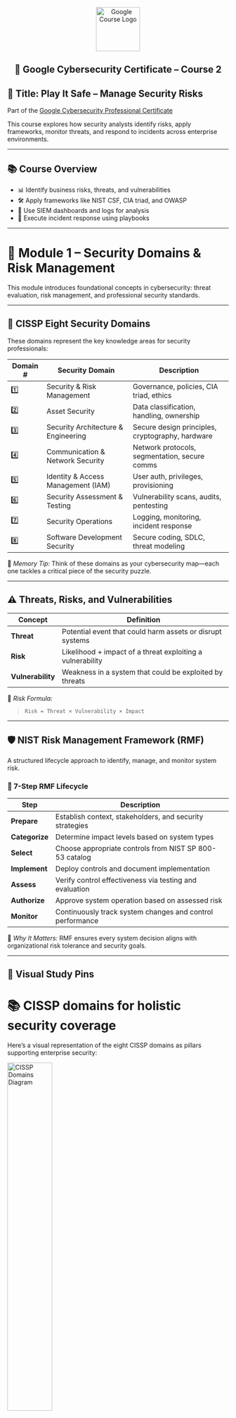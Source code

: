 <p align="center">
  <img src="https://upload.wikimedia.org/wikipedia/commons/2/2f/Google_2015_logo.svg" alt="Google Course Logo" width="100"/>
</p>

<h2><p align="center">🔐 Google Cybersecurity Certificate – Course 2</h2>

## 🎯 Title: Play It Safe – Manage Security Risks

Part of the [Google Cybersecurity Professional Certificate](https://www.coursera.org/learn/manage-security-risks?specialization=google-cybersecurity)

This course explores how security analysts identify risks, apply frameworks, monitor threats, and respond to incidents across enterprise environments.

---

## 📚 Course Overview

- 📊 Identify business risks, threats, and vulnerabilities  
- 🛠️ Apply frameworks like NIST CSF, CIA triad, and OWASP  
- 🧭 Use SIEM dashboards and logs for analysis  
- 🚨 Execute incident response using playbooks

---

# 📌 Module 1 – Security Domains & Risk Management

This module introduces foundational concepts in cybersecurity: threat evaluation, risk management, and professional security standards.

---

## 🧭 CISSP Eight Security Domains

These domains represent the key knowledge areas for security professionals:

| Domain # | Security Domain                       | Description                                        |
|----------|----------------------------------------|----------------------------------------------------|
| 1️⃣       | Security & Risk Management             | Governance, policies, CIA triad, ethics            |
| 2️⃣       | Asset Security                         | Data classification, handling, ownership           |
| 3️⃣       | Security Architecture & Engineering   | Secure design principles, cryptography, hardware   |
| 4️⃣       | Communication & Network Security      | Network protocols, segmentation, secure comms      |
| 5️⃣       | Identity & Access Management (IAM)    | User auth, privileges, provisioning                 |
| 6️⃣       | Security Assessment & Testing         | Vulnerability scans, audits, pentesting            |
| 7️⃣       | Security Operations                    | Logging, monitoring, incident response             |
| 8️⃣       | Software Development Security          | Secure coding, SDLC, threat modeling               |

🧠 *Memory Tip:* Think of these domains as your cybersecurity map—each one tackles a critical piece of the security puzzle.

---

## ⚠️ Threats, Risks, and Vulnerabilities

| Concept        | Definition                                                                 |
|----------------|------------------------------------------------------------------------------|
| **Threat**     | Potential event that could harm assets or disrupt systems                   |
| **Risk**       | Likelihood + impact of a threat exploiting a vulnerability                  |
| **Vulnerability** | Weakness in a system that could be exploited by threats                    |

📌 *Risk Formula:*  
> `Risk = Threat × Vulnerability × Impact`

---

## 🛡️ NIST Risk Management Framework (RMF)

A structured lifecycle approach to identify, manage, and monitor system risk.

### 🔄 7-Step RMF Lifecycle


| Step         | Description                                                |
|--------------|------------------------------------------------------------|
| **Prepare**   | Establish context, stakeholders, and security strategies   |
| **Categorize**| Determine impact levels based on system types              |
| **Select**    | Choose appropriate controls from NIST SP 800-53 catalog    |
| **Implement** | Deploy controls and document implementation                |
| **Assess**    | Verify control effectiveness via testing and evaluation    |
| **Authorize** | Approve system operation based on assessed risk            |
| **Monitor**   | Continuously track system changes and control performance  |

🧠 *Why It Matters:* RMF ensures every system decision aligns with organizational risk tolerance and security goals.

---

## 🧷 Visual Study Pins

# 📚 CISSP domains for holistic security coverage  

Here’s a visual representation of the eight CISSP domains as pillars supporting enterprise security:

<img src="https://github.com/CJA-Cyberhack24/Google-Cybersecurity-Training-Portfolio/blob/c159e4c33f55eeb52ccf8c116195e05c747eff5b/Assets/8%20Domains%20of%20CISSP.png" alt="CISSP Domains Diagram" width="45%" />

🔹 Each **pillar/domain** reinforces a vital security focus area  
🔹 The **roof** symbolizes protection of assets and business continuity  
🔹 The **foundation** represents stability via governance, ethics, and the CIA triad

# 🖼️ Visual Resources
Explore similar visual breakdowns and build your own interpretations:

- [Destination Certification – CISSP Domain Guide](https://destcert.com/resources/8-cissp-domains-explained/)
- [InfoDiagram – Pillar Diagrams](https://blog.infodiagram.com/2018/08/pillar-diagram-ppt-solid-strategy-columns.html)
- [SlideTeam – Strategy House Templates](https://www.slideteam.net/blog/top-10-strategy-house-templates-with-samples-and-examples)

<br>

### ⚠️ Threats, Risks, and Vulnerabilities – Deep Dive

| 🔐 Concept         | 📘 Definition                                                                  | 💡 Real-World Analogy                        |
|-------------------|----------------------------------------------------------------------------------|----------------------------------------------|
| **Threat**         | Potential cause of an unwanted incident (e.g., malware, insider attack)         | A burglar watching an unlocked house         |
| **Vulnerability**  | Weakness that could be exploited by a threat                                    | The unlocked door itself                     |
| **Risk**           | The impact if a threat exploits a vulnerability                                 | Theft if the burglar enters                  |

🧠 **Risk Formula**:
> `Risk = Threat × Vulnerability × Impact`

---

### 🧪 Cybersecurity Example

- **Threat**: Malicious phishing email  
- **Vulnerability**: No email filtering or user awareness training  
- **Risk**: Compromise of credentials or access to sensitive data

---

### 🛡️ NIST RMF – Step-by-Step Breakdown

🔁 1. Prepare
Establish organizational risk strategy and context

Identify stakeholders, systems, and security policies

Lay the foundation for effective risk management practices

📦 2. Categorize
Define the information system’s impact level (Low / Moderate / High)

Assign security objectives based on confidentiality, integrity, availability (CIA)

Document system characteristics and dependencies

📋 3. Select
Choose baseline security controls from NIST SP 800-53

Tailor controls to system impact and organizational needs

Document rationale and implementation approach

🧰 4. Implement
Deploy selected security controls in the system environment

Ensure proper configuration, documentation, and integration

Begin preparing for future assessment

🕵️ 5. Assess
Test controls for effectiveness and correct deployment

Identify residual risks or weaknesses

Produce security assessment report with findings and remediation steps

✅ 6. Authorize
Decide whether the system is safe to operate

Create a Risk Acceptance Statement for stakeholders

Officially grant system authority to proceed

🔄 7. Monitor
Continuously observe system status and control effectiveness

Track changes, threats, vulnerabilities, and compliance drift

Use metrics and logs to update risk posture


<!-- 💡 Portfolio Tip: Use this breakdown in your README.md alongside real-world examples (e.g., “Implemented RMF steps during audit simulation”) to show applied knowledge. -->

---

### 🧠 Why RMF Matters

- Embeds risk management into every stage of system development  
- Supports ongoing monitoring and system refinement  
- Aligns with compliance regulations and best practice frameworks

---

## ✅ Portfolio Integration Ideas

- Create flashcards for each RMF step  
- Draft a mock risk register using the risk formula  
- Document threats/vulnerabilities found in a simulated network environment  

---

## 🧪 Suggested Portfolio Additions

- 📝 Mindmap or infographic of CISSP domains  
- 📊 Real-world case study applying risk formula  
- 📄 Template of RMF steps used in a project simulation

---

# 📌 Module 2: Security Frameworks & Controls

## 🔐 CIA Triad

The **CIA Triad** is the foundation of information security:

- **Confidentiality**: Ensures sensitive data is accessible only to authorized users.
  - *Example*: Encrypting patient records in a hospital database.
- **Integrity**: Guarantees data is accurate and unaltered.
  - *Example*: Using checksums to verify that a financial transaction hasn’t been tampered with.
- **Availability**: Ensures systems and data are accessible when needed.
  - *Example*: Redundant servers and failover systems for an e-commerce site during peak hours.

## 🧰 Security Frameworks

### NIST Cybersecurity Framework (CSF)

A flexible framework with five core functions:

1. **Identify**: Understand assets, risks, and vulnerabilities.
2. **Protect**: Implement safeguards (e.g., firewalls, access controls).
3. **Detect**: Monitor systems for anomalies.
4. **Respond**: Develop incident response plans.
5. **Recover**: Restore capabilities after an incident.

*Example*: A healthcare provider uses NIST CSF to align its HIPAA compliance strategy.

### OWASP Principles

Focuses on secure software development:

- **Top 10 Risks**: Includes Injection, Broken Authentication, XSS, etc.
- **Secure Coding Practices**: Input validation, least privilege, secure session management.

*Example*: A developer uses OWASP guidelines to prevent SQL injection in a login form.

## 🕵️ Security Audit & Risk Review

### Security Audit

A systematic evaluation of systems and controls.

- *Example*: Reviewing firewall rules and access logs to ensure only authorized traffic is allowed.

### Risk Review

Identifies potential threats and evaluates their impact.

- *Example*: Assessing the risk of ransomware on a hospital’s network and implementing backup strategies.

---

# 📌 Module 3: SIEM Tools & Threat Detection

## 📈 SIEM Tools Overview

**SIEM (Security Information and Event Management)** tools collect, analyze, and correlate logs from multiple sources.

### Splunk

- Powerful log analysis and visualization.
- *Example*: Detecting brute-force login attempts by analyzing failed login patterns.

### Graylog

- Open-source log management.
- *Example*: Monitoring DNS queries for signs of data exfiltration.

## 🔍 Log Analysis & Dashboards

### Suspicious Behavior Detection

- **Indicators**: Repeated failed logins, access from unusual geolocations, privilege escalation.
- *Example*: A dashboard shows spikes in login failures from a foreign IP—flagged for investigation.

### Dashboards

- Visualize trends and anomalies.
- *Example*: A heatmap of login activity by time and location helps identify off-hours access.

## ⚙️ Entry-Level Analyst Role

### Responsibilities

- Monitor alerts and logs.
- Escalate incidents based on severity.
- Document findings and assist in investigations.

*Example*: An entry-level analyst notices a pattern of failed logins and escalates it to the SOC lead for deeper analysis.

---

# 📌 Module 4: Incident Response & Playbooks

## 📄 Incident Response Playbooks

A **playbook** is a step-by-step guide for handling specific incident types.

### Example: Ransomware Playbook

1. **Detection**: Alert triggered by unusual file encryption.
2. **Containment**: Isolate infected systems.
3. **Eradication**: Remove malware and affected files.
4. **Recovery**: Restore from backups.
5. **Post-Incident**: Document and update playbook.

## 🚨 Containment, Eradication, Recovery

### Containment

- Prevent spread of the threat.
- *Example*: Disconnecting a compromised laptop from the network.

### Eradication

- Remove the threat completely.
- *Example*: Using antivirus tools to delete malware.

### Recovery

- Restore normal operations.
- *Example*: Reinstalling OS and restoring data from backups.

## 🧠 Alert Documentation & Workflow Management

### Alert Documentation

- Record incident details: time, source, affected systems, actions taken.
- *Example*: SOC analyst logs a phishing alert with email headers and user impact.

### Workflow Management

- Assign tasks, track progress, and ensure resolution.
- *Example*: Using a ticketing system (e.g., Jira or ServiceNow) to manage incident lifecycle.

---

## 💡 Skills Learned

| Domain                | Tools / Concepts                      |
|----------------------|----------------------------------------|
| Threat Monitoring     | SIEM, Logs, Dashboards                 |
| Risk Assessment       | NIST RMF, Security Audits              |
| Compliance            | OWASP, NIST, CIA Triad                 |
| Incident Response     | Playbooks, Containment, Documentation  |
| Technical Literacy    | Linux CLI, Python (Intro), SQL Basics  |

---

## 🧪 Portfolio Activities

- 📝 Security audit using NIST CSF and OWASP guidelines  
- 📊 Analysis of simulated SIEM alerts  
- 📄 Drafted professional cybersecurity summary statement  
- ✅ Completed Module 4 incident response simulation

---

## 🛡️ Personal Statement

> “This course sharpened my ability to assess organizational risks and respond decisively using frameworks and playbooks. I’m confident using SIEM tools to monitor systems, evaluate threats, and support compliance efforts as a future security analyst.”

---

## 📜 License

Licensed under the [MIT License](https://opensource.org/licenses/MIT)
